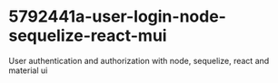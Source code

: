 # 5792441a-user-login-node-sequelize-react-mui
User authentication and authorization with node, sequelize, react and material ui

